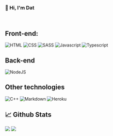 <h3>👋 Hi, I'm Dat</h3>
<br>

<!---
- 💞️ I’m looking to collaborate on ...
- 📫 How to reach me ...
datdev2409/datdev2409 is a ✨ special ✨ repository because its `README.md` (this file) appears on your GitHub profile.
You can click the Preview link to take a look at your changes.
--->

## Front-end:
![HTML](https://img.shields.io/badge/HTML5-E34F26?style=for-the-badge&logo=html5&logoColor=white)
![CSS](https://img.shields.io/badge/CSS3-1572B6?style=for-the-badge&logo=css3&logoColor=white)
![SASS](https://img.shields.io/badge/Sass-CC6699?style=for-the-badge&logo=sass&logoColor=white)
![Javascript](https://img.shields.io/badge/JavaScript-323330?style=for-the-badge&logo=javascript&logoColor=F7DF1E)
![Typescript](https://img.shields.io/badge/TypeScript-007ACC?style=for-the-badge&logo=typescript&logoColor=white)

## Back-end
![NodeJS](https://img.shields.io/badge/Node.js-43853D?style=for-the-badge&logo=node.js&logoColor=white)

## Other technologies
![C++](https://img.shields.io/badge/C%2B%2B-00599C?style=for-the-badge&logo=c%2B%2B&logoColor=white)
![Markdown](https://img.shields.io/badge/Markdown-000000?style=for-the-badge&logo=markdown&logoColor=white)
![Heroku](https://img.shields.io/badge/Heroku-430098?style=for-the-badge&logo=heroku&logoColor=white)

## 📈 Github Stats
<img src="https://github-readme-stats.vercel.app/api?username=datdev2409&theme=tokyonight&show_icons=true&count_private=true">
<img src="https://github-readme-stats.vercel.app/api/top-langs/?username=datdev2409&theme=tokyonight&layout=compact&langs_count=6">

